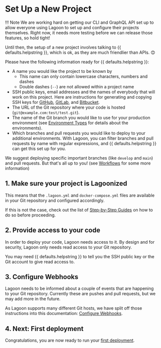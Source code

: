 # Set Up a New Project

!!! Note
    We are working hard on getting our CLI and GraphQL API set up to allow everyone using Lagoon to set up and configure their projects themselves. Right now, it needs more testing before we can release those features, so hold tight!

Until then, the setup of a new project involves talking to {{ defaults.helpstring }}, which is ok, as they are much friendlier than APIs. 😊

Please have the following information ready for {{ defaults.helpstring }}:

* A name you would like the project to be known by
  * This name can only contain lowercase characters, numbers and dashes
  * Double dashes (`--`) are not allowed within a project name
* SSH public keys, email addresses and the names of everybody that will work on this project. Here are instructions for generating and copying SSH keys for [GitHub](https://help.github.com/en/github/authenticating-to-github/connecting-to-github-with-ssh), [GitLab](https://docs.gitlab.com/ee/user/ssh.html), and [Bitbucket](https://confluence.atlassian.com/bitbucket/set-up-an-ssh-key-728138079.html).
* The URL of the Git repository where your code is hosted \(`git@example.com:test/test.git`\).
* The name of the Git branch you would like to use for your production environment \(see [Environment Types](../concepts-advanced/environment-types.md) for details about the environments\).
* Which branches and pull requests you would like to deploy to your additional environments. With Lagoon, you can filter branches and pull requests by name with regular expressions, and {{ defaults.helpstring }} can get this set up for you.

We suggest deploying specific important branches \(like `develop` and `main`\) and pull requests. But that's all up to you! \(see [Workflows](../concepts-advanced/workflows.md) for some more information\)

## 1. Make sure your project is Lagoonized

This means that the `.lagoon.yml` and `docker-compose.yml` files are available in your Git repository and configured accordingly.

If this is not the case, check out the list of [Step-by-Step Guides](index.md#step-by-step-guides) on how to do so before proceeding.

## 2. Provide access to your code

In order to deploy your code, Lagoon needs access to it. By design and for security, Lagoon only needs read access to your Git repository.

You may need {{ defaults.helpstring }} to tell you the SSH public key or the Git account to give read access to.

## 3. Configure Webhooks

Lagoon needs to be informed about a couple of events that are happening to your Git repository. Currently these are pushes and pull requests, but we may add more in the future.

As Lagoon supports many different Git hosts, we have split off those instructions into this documentation: [Configure Webhooks](configure-webhooks.md).

## 4. Next: First deployment

Congratulations, you are now ready to run your [first deployment](first-deployment.md).
